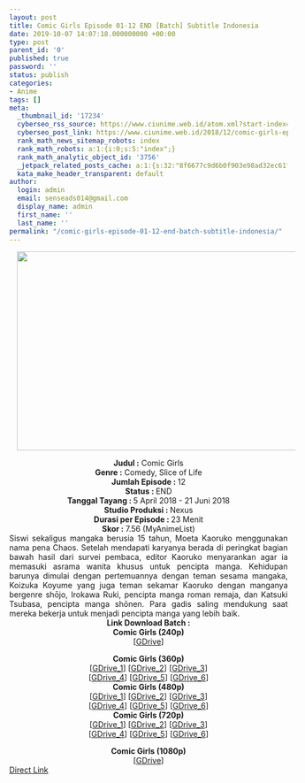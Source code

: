 ```yaml
---
layout: post
title: Comic Girls Episode 01-12 END [Batch] Subtitle Indonesia
date: 2019-10-07 14:07:18.000000000 +00:00
type: post
parent_id: '0'
published: true
password: ''
status: publish
categories:
- Anime
tags: []
meta:
  _thumbnail_id: '17234'
  cyberseo_rss_source: https://www.ciunime.web.id/atom.xml?start-index=2701&max-results=150
  cyberseo_post_link: https://www.ciunime.web.id/2018/12/comic-girls-episode-01-12-end-batch.html
  rank_math_news_sitemap_robots: index
  rank_math_robots: a:1:{i:0;s:5:"index";}
  rank_math_analytic_object_id: '3756'
  _jetpack_related_posts_cache: a:1:{s:32:"8f6677c9d6b0f903e98ad32ec61f8deb";a:2:{s:7:"expires";i:1654321514;s:7:"payload";a:0:{}}}
  kata_make_header_transparent: default
author:
  login: admin
  email: senseads014@gmail.com
  display_name: admin
  first_name: ''
  last_name: ''
permalink: "/comic-girls-episode-01-12-end-batch-subtitle-indonesia/"
---
```

<div class="separator" style="clear: both; text-align: center;"><a href="https://1.bp.blogspot.com/-16jN6GXfZlM/XAeMA6gCc7I/AAAAAAAADf4/D6bfZ02_Z6sqwdojC6tCsrnpGcq-vK0YACLcBGAs/s1600/Comic%2BGirls%2B-%2BCiunime.png" imageanchor="1" style="margin-left: 1em; margin-right: 1em;"><img border="0" data-original-height="720" data-original-width="1280" height="360" src="{{ site.baseurl }}/assets/2019/10/Comic%2BGirls%2B-%2BCiunime.png" width="640" /></a></div>
<p>
<div style="text-align: center;"><b>Judul </b><b>:</b> Comic Girls</div>
<div style="text-align: center;"><b><b>Genre :</b></b> Comedy, Slice of Life</div>
<div style="text-align: center;"><b>Jumlah Episode : </b>12<br /><b>Status :&nbsp;</b>END<br /><b>Tanggal Tayang : </b>5 April 2018 - 21 Juni 2018<br /><b>Studio Produksi : </b>Nexus<br /><b>Durasi per Episode :&nbsp;</b>23 Menit</div>
<div style="text-align: center;"><b>Skor :&nbsp;</b>7.56 (MyAnimeList)</div>
<div style="text-align: center;"></div>
<div style="text-align: justify;">Siswi sekaligus mangaka berusia 15 tahun, Moeta Kaoruko menggunakan nama pena Chaos. Setelah mendapati karyanya berada di peringkat bagian bawah hasil dari survei pembaca, editor Kaoruko menyarankan agar ia memasuki asrama wanita khusus untuk pencipta manga. Kehidupan barunya dimulai dengan pertemuannya dengan teman sesama mangaka, Koizuka Koyume yang juga teman sekamar Kaoruko dengan manganya bergenre shōjo, Irokawa Ruki, pencipta manga roman remaja, dan Katsuki Tsubasa, pencipta manga shōnen. Para gadis saling mendukung saat mereka bekerja untuk menjadi pencipta manga yang lebih baik.</div>
<div style="text-align: justify;"></div>
<div style="text-align: justify;"></div>
<div style="text-align: center;"><b>Link Download Batch :</b></div>
<div style="text-align: center;">
<div style="text-align: center;"><b>Comic Girls (240p)</b></div>
<div style="text-align: center;">[<a href="https://drive.google.com/uc?export=download&amp;id=1LGP2dPYvgt10PhLG_ctUbbVgqAbNAMaE" target="_blank" rel="noopener">GDrive</a>]</p>
</div>
</div>
<div style="text-align: center;"><b>Comic Girls (360p)</b></div>
<div style="text-align: center;">[<a href="https://drive.google.com/uc?id=1MUPJl0j15QgawPTgKyiesR0Z2ODrRuqy" target="_blank" rel="noopener">GDrive_1</a>] [<a href="https://drive.google.com/uc?id=1yDby6miF8lxpUSMx5guhBsGTKuZjVy3q" target="_blank" rel="noopener">GDrive_2</a>] [<a href="https://drive.google.com/uc?export=download&amp;id=15nVAYAnw2ov7JFg1RnvOY0Ee4UEBX6yt" target="_blank" rel="noopener">GDrive_3</a>]<br />[<a href="https://drive.google.com/uc?id=1g1gbDPmWd1Vcc85qsHMxCPMIUnuZ4Yt7" target="_blank" rel="noopener">GDrive_4</a>] [<a href="https://drive.google.com/uc?export=download&amp;id=1iLVOaOnSORmYvvu0K0Lw2SRkcCmYWEix" target="_blank" rel="noopener">GDrive_5</a>] [<a href="https://drive.google.com/uc?export=download&amp;id=1GNYvshfII0puw8ofs9kbHQe99KzJQcnD" target="_blank" rel="noopener">GDrive_6</a>]</div>
<div style="text-align: center;"></div>
<div style="text-align: center;"><b>Comic Girls (480p)</b><br />[<a href="https://drive.google.com/uc?id=1zd5Fc8po-UhytFF88yKbaoMngFqktuRa" target="_blank" rel="noopener">GDrive_1</a>] [<a href="https://drive.google.com/uc?id=1qtzIPO0HJ4Wb_DAweKd3vkm7qZ8wmyKt" target="_blank" rel="noopener">GDrive_2</a>] [<a href="https://drive.google.com/uc?export=download&amp;id=1NtUSRBjF4iswyizU7s7uO6tAWUgGU0KE" target="_blank" rel="noopener">GDrive_3</a>]<br />[<a href="https://drive.google.com/uc?id=14mrmx6YI5TkrG0zyc-dpj9gL9nVD-tmg" target="_blank" rel="noopener">GDrive_4</a>] [<a href="https://drive.google.com/uc?export=download&amp;id=1PilgrS3VrL03sUdy8J-2l5UVtJrwG4Vr" target="_blank" rel="noopener">GDrive_5</a>] [<a href="https://drive.google.com/uc?export=download&amp;id=1N6470GGWdaYdlGiNm5AE3cjsOugpNEV_" target="_blank" rel="noopener">GDrive_6</a>]</div>
<div style="text-align: center;"><b>Comic Girls (720p)</b><br />[<a href="http://drive.google.com/uc?id=1RX4xR3XltZai2QAmpIgvIRC4qyy7POwU" target="_blank" rel="noopener">GDrive_1</a>] [<a href="https://drive.google.com/uc?id=1ro7DZvFL2BfIIeN6uz-EWfmNIHWk_Qc_" target="_blank" rel="noopener">GDrive_2</a>] [<a href="https://drive.google.com/uc?export=download&amp;id=1xeVXkdTgfTXi6JnzM4n8eH7lxQohMc5n" target="_blank" rel="noopener">GDrive_3</a>]<br />[<a href="https://drive.google.com/uc?id=1l2M65UkFxtvFZYR91SUbmI0-rV-DrYEK" target="_blank" rel="noopener">GDrive_4</a>] [<a href="https://drive.google.com/uc?export=download&amp;id=11nk5PhYo9oQEL01n_XcVW8BQ2_qWX4ZY" target="_blank" rel="noopener">GDrive_5</a>] [<a href="https://drive.google.com/uc?export=download&amp;id=1ISuN0i-lSMy9Pkla8MMqdltJGz3FrEGp" target="_blank" rel="noopener">GDrive_6</a>]</p>
<div style="text-align: center;"><b>Comic Girls (1080p)</b></div>
<div style="text-align: center;">[<a href="https://drive.google.com/uc?export=download&amp;id=1_8CXtqw9ok1N7sjifjIJX0l7862RXdmh" target="_blank" rel="noopener">GDrive</a>]</div>
</div>
<link rel="stylesheet" href="https://cdnjs.cloudflare.com/ajax/libs/font-awesome/4.7.0/css/font-awesome.min.css" />
<div class="divbtn"> <a href="https://handymansurrender.com/fihup8buzv?key=94550f7ce39444073321dde3b8782f97" class="btn"><i class="fa fa-download"></i> Direct Link</a> </div>
